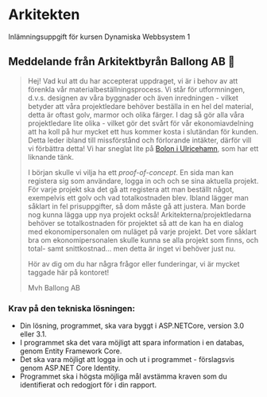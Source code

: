 # Arkitekten
Inlämningsuppgift för kursen Dynamiska Webbsystem 1


## Meddelande från Arkitektbyrån Ballong AB 🎈
> Hej! Vad kul att du har accepterat uppdraget, vi är i behov av att förenkla vår materialbeställningsprocess. Vi står för utformningen, d.v.s. designen av våra byggnader och även inredningen - vilket betyder att våra projektledare behöver beställa in en hel del material, detta är oftast golv, marmor och olika färger.
> I dag så gör alla våra projektledare lite olika - vilket gör det svårt för vår ekonomiavdelning att ha koll på hur mycket ett hus kommer kosta i slutändan för kunden. Detta leder ibland till missförstånd och förlorande intäkter, därför vill vi förbättra detta! Vi har sneglat lite på [Bolon i Ulricehamn](https://www.google.com/search?client=safari&rls=en&sxsrf=ACYBGNSX0LqlJjYb3I7vxLeQuQU1fsN8Gw%3A1574085016703&ei=mKHSXcLHKqz3qwGr3qmABQ&q=bolon+ulricehamn&oq=bolon+ulr&gs_l=psy-ab.3.0.0l2j0i8i30l6j38.2560.5156..6169...0.2..0.105.517.5j1......0....1..gws-wiz.......0i71j0i67j0i203j33i160.9OLgLvndooA), som har ett liknande tänk.
> 
> I början skulle vi vilja ha ett *proof-of-concept*. En sida man kan registera sig som användare, logga in och och se sina aktuella projekt. För varje projekt ska det gå att registera att man beställt något, exempelvis ett golv och vad totalkostnaden blev. Ibland lägger man såklart in fel prisuppgifter, så dom måste gå att justera. Man borde nog kunna lägga upp nya projekt också!
> Arkitekterna/projektledarna behöver se totalkostnaden för projektet så att de kan ha en dialog med ekonomipersonalen om nuläget på varje projekt. Det vore såklart bra om ekonomipersonalen skulle kunna se alla projekt som finns, och total- samt snittkostnad... men detta är inget vi behöver just nu.
> 
> Hör av dig om du har några frågor eller funderingar, vi är mycket taggade här på kontoret!
> 
> 
> Mvh
> Ballong AB


### Krav på den tekniska lösningen:
* Din lösning, programmet, ska vara byggt i ASP.NETCore, version 3.0 eller 3.1.
* I programmet ska det vara möjligt att spara information i en databas, genom Entity Framework Core.
* Det ska vara möjligt att logga in och ut i programmet - förslagsvis genom ASP.NET Core Identity.
* Programmet ska i högsta möjliga mål avstämma kraven som du identifierat och redogjort för i din rapport.
